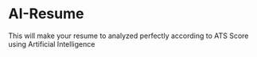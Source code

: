 # AI-Resume
This will make your resume to analyzed perfectly according to ATS Score using Artificial Intelligence 
